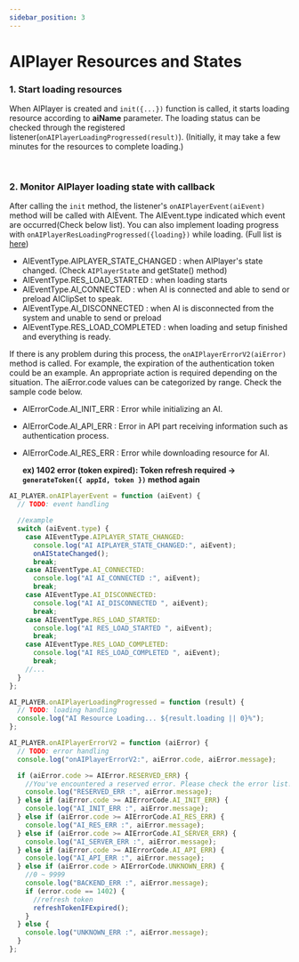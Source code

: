 ```yaml
---
sidebar_position: 3
---
```


# AIPlayer Resources and States

### 1. Start loading resources

When AIPlayer is created and `init({...})` function is called, it starts loading resource according to **aiName** parameter. The loading status can be checked through the registered listener(`onAIPlayerLoadingProgressed(result)`). (Initially, it may take a few minutes for the resources to complete loading.)


<br/>

### 2. Monitor AIPlayer loading state with callback

After calling the `init` method, the listener's `onAIPlayerEvent(aiEvent)` method will be called with AIEvent. The AIEvent.type indicated which event are occurred(Check below list). You can also implement loading progress with `onAIPlayerResLoadingProgressed({loading})` while loading. (Full list is [here](../apis/aiplayer-data#7-aievent))

- AIEventType.AIPLAYER_STATE_CHANGED : when AIPlayer's state changed. (Check `AIPlayerState` and getState() method)
- AIEventType.RES_LOAD_STARTED : when loading starts
- AIEventType.AI_CONNECTED : when AI is connected and able to send or preload AIClipSet to speak.
- AIEventType.AI_DISCONNECTED : when AI is disconnected from the system and unable to send or preload
- AIEventType.RES_LOAD_COMPLETED : when loading and setup finished and everything is ready.

If there is any problem during this process, the `onAIPlayerErrorV2(aiError)` method is called. For example, the expiration of the authentication token could be an example. An appropriate action is required depending on the situation. The aiError.code values can be categorized by range. Check the sample code below.

- AIErrorCode.AI_INIT_ERR : Error while initializing an AI.
- AIErrorCode.AI_API_ERR : Error in API part receiving information such as authentication process.
- AIErrorCode.AI_RES_ERR : Error while downloading resource for AI.

  **ex) 1402 error (token expired): Token refresh required -> `generateToken({ appId, token })` method again**

```javascript
AI_PLAYER.onAIPlayerEvent = function (aiEvent) {
  // TODO: event handling

  //example
  switch (aiEvent.type) {
    case AIEventType.AIPLAYER_STATE_CHANGED:
      console.log("AI AIPLAYER_STATE_CHANGED:", aiEvent);
      onAIStateChanged();
      break;
    case AIEventType.AI_CONNECTED:
      console.log("AI AI_CONNECTED :", aiEvent);
      break;
    case AIEventType.AI_DISCONNECTED:
      console.log("AI AI_DISCONNECTED ", aiEvent);
      break;
    case AIEventType.RES_LOAD_STARTED:
      console.log("AI RES_LOAD_STARTED ", aiEvent);
      break;
    case AIEventType.RES_LOAD_COMPLETED:
      console.log("AI RES_LOAD_COMPLETED ", aiEvent);
      break;
    //...
  }
};

AI_PLAYER.onAIPlayerLoadingProgressed = function (result) {
  // TODO: loading handling
  console.log("AI Resource Loading... ${result.loading || 0}%");
};

AI_PLAYER.onAIPlayerErrorV2 = function (aiError) {
  // TODO: error handling
  console.log("onAIPlayerErrorV2:", aiError.code, aiError.message);

  if (aiError.code >= AIError.RESERVED_ERR) {
    //You've encountered a reserved error. Please check the error list!
    console.log("RESERVED_ERR :", aiError.message);
  } else if (aiError.code >= AIErrorCode.AI_INIT_ERR) {
    console.log("AI_INIT_ERR :", aiError.message);
  } else if (aiError.code >= AIErrorCode.AI_RES_ERR) {
    console.log("AI_RES_ERR :", aiError.message);
  } else if (aiError.code >= AIErrorCode.AI_SERVER_ERR) {
    console.log("AI_SERVER_ERR :", aiError.message);
  } else if (aiError.code >= AIErrorCode.AI_API_ERR) {
    console.log("AI_API_ERR :", aiError.message);
  } else if (aiError.code > AIErrorCode.UNKNOWN_ERR) {
    //0 ~ 9999
    console.log("BACKEND_ERR :", aiError.message);
    if (error.code == 1402) {
      //refresh token
      refreshTokenIFExpired();
    }
  } else {
    console.log("UNKNOWN_ERR :", aiError.message);
  }
};
```
